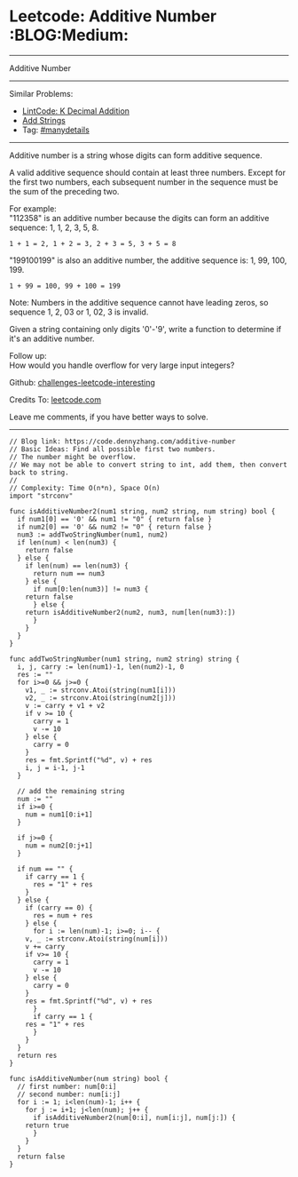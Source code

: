 
# Leetcode: Additive Number     :BLOG:Medium:

---

Additive Number  

---

Similar Problems:  

-   [LintCode: K Decimal Addition](https://code.dennyzhang.com/k-decimal-addition)
-   [Add Strings](https://code.dennyzhang.com/add-strings)
-   Tag: [#manydetails](https://code.dennyzhang.com/tag/manydetails)

---

Additive number is a string whose digits can form additive sequence.  

A valid additive sequence should contain at least three numbers. Except for the first two numbers, each subsequent number in the sequence must be the sum of the preceding two.  

For example:  
"112358" is an additive number because the digits can form an additive sequence: 1, 1, 2, 3, 5, 8.  

    1 + 1 = 2, 1 + 2 = 3, 2 + 3 = 5, 3 + 5 = 8

"199100199" is also an additive number, the additive sequence is: 1, 99, 100, 199.  

    1 + 99 = 100, 99 + 100 = 199

Note: Numbers in the additive sequence cannot have leading zeros, so sequence 1, 2, 03 or 1, 02, 3 is invalid.  

Given a string containing only digits '0'-'9', write a function to determine if it's an additive number.  

Follow up:  
How would you handle overflow for very large input integers?  

Github: [challenges-leetcode-interesting](https://github.com/DennyZhang/challenges-leetcode-interesting/tree/master/problems/additive-number)  

Credits To: [leetcode.com](https://leetcode.com/problems/additive-number/description/)  

Leave me comments, if you have better ways to solve.  

---

    // Blog link: https://code.dennyzhang.com/additive-number
    // Basic Ideas: Find all possible first two numbers.
    // The number might be overflow.
    // We may not be able to convert string to int, add them, then convert back to string.
    //
    // Complexity: Time O(n*n), Space O(n)
    import "strconv"
    
    func isAdditiveNumber2(num1 string, num2 string, num string) bool {
      if num1[0] == '0' && num1 != "0" { return false }
      if num2[0] == '0' && num2 != "0" { return false }
      num3 := addTwoStringNumber(num1, num2)
      if len(num) < len(num3) {
        return false
      } else {
        if len(num) == len(num3) {
          return num == num3
        } else {
          if num[0:len(num3)] != num3 {
    	return false
          } else {
    	return isAdditiveNumber2(num2, num3, num[len(num3):])
          }
        }
      }
    }
    
    func addTwoStringNumber(num1 string, num2 string) string {
      i, j, carry := len(num1)-1, len(num2)-1, 0
      res := ""
      for i>=0 && j>=0 {
        v1, _ := strconv.Atoi(string(num1[i]))
        v2, _ := strconv.Atoi(string(num2[j]))
        v := carry + v1 + v2
        if v >= 10 {
          carry = 1
          v -= 10
        } else {
          carry = 0
        }
        res = fmt.Sprintf("%d", v) + res
        i, j = i-1, j-1
      }
    
      // add the remaining string
      num := ""
      if i>=0 {
        num = num1[0:i+1]
      }
    
      if j>=0 {
        num = num2[0:j+1]
      }
    
      if num == "" {
        if carry == 1 {
          res = "1" + res
        }
      } else {
        if (carry == 0) {
          res = num + res
        } else {
          for i := len(num)-1; i>=0; i-- {
    	v, _ := strconv.Atoi(string(num[i]))
    	v += carry
    	if v>= 10 {
    	  carry = 1
    	  v -= 10
    	} else {
    	  carry = 0
    	}
    	res = fmt.Sprintf("%d", v) + res
          }
          if carry == 1 {
    	res = "1" + res
          }
        }
      }
      return res
    }
    
    func isAdditiveNumber(num string) bool {
      // first number: num[0:i]
      // second number: num[i:j]
      for i := 1; i<len(num)-1; i++ {
        for j := i+1; j<len(num); j++ {
          if isAdditiveNumber2(num[0:i], num[i:j], num[j:]) {
    	return true
          }
        }
      }
      return false
    }

